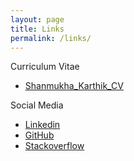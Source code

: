 ```yaml
---
layout: page
title: Links
permalink: /links/
---
```

  
  
  Curriculum Vitae

* [Shanmukha_Karthik_CV](https://drive.google.com/file/d/0B7cQZPciqYXORGVjRHVGQjVuNEU/view?usp=sharing)

Social Media

* [Linkedin](https://www.linkedin.com/in/shanmukha-karthik-chandra-b-a91b9b33?trk=nav_responsive_tab_profile)
* [GitHub](https://github.com/bskc)
* [Stackoverflow](https://stackoverflow.com/users/6948709/karthik-shanmukha)
